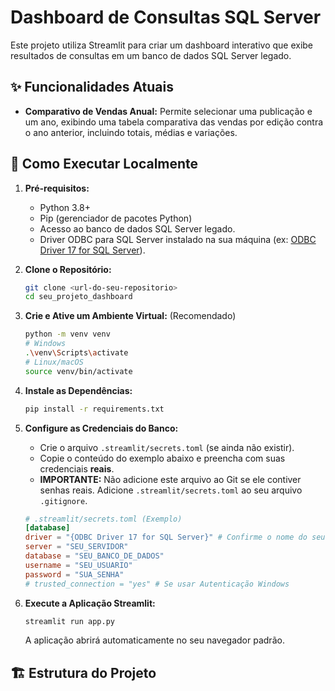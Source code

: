 # Dashboard de Consultas SQL Server

Este projeto utiliza Streamlit para criar um dashboard interativo que exibe resultados de consultas em um banco de dados SQL Server legado.

## ✨ Funcionalidades Atuais

- **Comparativo de Vendas Anual:** Permite selecionar uma publicação e um ano, exibindo uma tabela comparativa das vendas por edição contra o ano anterior, incluindo totais, médias e variações.

## 🚀 Como Executar Localmente

1.  **Pré-requisitos:**

    - Python 3.8+
    - Pip (gerenciador de pacotes Python)
    - Acesso ao banco de dados SQL Server legado.
    - Driver ODBC para SQL Server instalado na sua máquina (ex: [ODBC Driver 17 for SQL Server](https://docs.microsoft.com/en-us/sql/connect/odbc/download-odbc-driver-for-sql-server)).

2.  **Clone o Repositório:**

    ```bash
    git clone <url-do-seu-repositorio>
    cd seu_projeto_dashboard
    ```

3.  **Crie e Ative um Ambiente Virtual:** (Recomendado)

    ```bash
    python -m venv venv
    # Windows
    .\venv\Scripts\activate
    # Linux/macOS
    source venv/bin/activate
    ```

4.  **Instale as Dependências:**

    ```bash
    pip install -r requirements.txt
    ```

5.  **Configure as Credenciais do Banco:**

    - Crie o arquivo `.streamlit/secrets.toml` (se ainda não existir).
    - Copie o conteúdo do exemplo abaixo e preencha com suas credenciais **reais**.
    - **IMPORTANTE:** Não adicione este arquivo ao Git se ele contiver senhas reais. Adicione `.streamlit/secrets.toml` ao seu arquivo `.gitignore`.

    ```toml
    # .streamlit/secrets.toml (Exemplo)
    [database]
    driver = "{ODBC Driver 17 for SQL Server}" # Confirme o nome do seu driver
    server = "SEU_SERVIDOR"
    database = "SEU_BANCO_DE_DADOS"
    username = "SEU_USUARIO"
    password = "SUA_SENHA"
    # trusted_connection = "yes" # Se usar Autenticação Windows
    ```

6.  **Execute a Aplicação Streamlit:**

    ```bash
    streamlit run app.py
    ```

    A aplicação abrirá automaticamente no seu navegador padrão.

## 🏗️ Estrutura do Projeto
